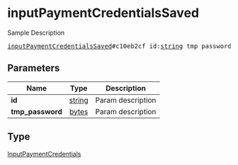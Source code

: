 # inputPaymentCredentialsSaved

Sample Description

<pre>
<a href="../constructor/inputPaymentCredentialsSaved.md">inputPaymentCredentialsSaved</a>#c10eb2cf id:<a href="../type/string.md">string</a> tmp_password:<a href="../type/bytes.md">bytes</a> = <a href="../type/InputPaymentCredentials.md">InputPaymentCredentials</a>;</pre>
## Parameters

| Name | Type | Description |
|------|:----:|-------------|
| **id** | <a href="../type/string.md">string</a> | Param description |
| **tmp_password** | <a href="../type/bytes.md">bytes</a> | Param description |

## Type

<a href="../type/InputPaymentCredentials.md">InputPaymentCredentials</a>
